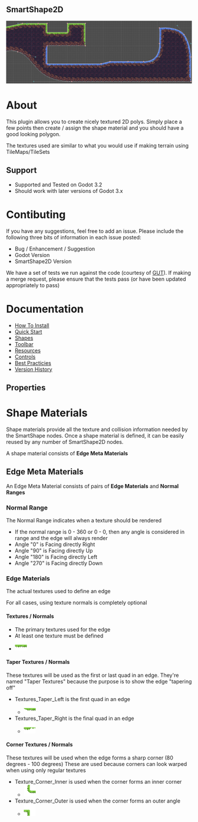 SmartShape2D
---
![Sample Image]( ./addons/rmsmartshape/documentation/imgs/sample.png )

# About
This plugin allows you to create nicely textured 2D polys.
Simply place a few points then create / assign the shape material and you should have a good looking polygon.

The textures used are similar to what you would use if making terrain using TileMaps/TileSets

## Support
- Supported and Tested on Godot 3.2
- Should work with later versions of Godot 3.x

# Contibuting
If you have any suggestions, feel free to add an issue.
Please include the following three bits of information in each issue posted:
- Bug / Enhancement / Suggestion
- Godot Version
- SmartShape2D Version

We have a set of tests we run against the code (courtesy of [GUT](https://github.com/bitwes/Gut)).
If making a merge request, please ensure that the tests pass (or have been updated appropriately to pass)

# Documentation
- [How To Install]( ./addons/rmsmartshape/documentation/Install.md )
- [Quick Start]( ./addons/rmsmartshape/documentation/Quickstart.md )
- [Shapes]( ./addons/rmsmartshape/documentation/Shapes.md )
- [Toolbar]( ./addons/rmsmartshape/documentation/Toolbar.md )
- [Resources]( ./addons/rmsmartshape/documentation/Resources.md )
- [Controls]( ./addons/rmsmartshape/documentation/Controls.md )
- [Best Practicies]( ./addons/rmsmartshape/documentation/BestPraticies.md )
- [Version History]( ./addons/rmsmartshape/documentation/VersionHistory.md )

## Properties
# Shape Materials
Shape materials provide all the texture and collision information needed by the SmartShape nodes.
Once a shape material is defined, it can be easily reused by any number of SmartShape2D nodes.

A shape material consists of **Edge Meta Materials**
## Edge Meta Materials
An Edge Meta Material consists of pairs of **Edge Materials** and **Normal Ranges**
### Normal Range
The Normal Range indicates when a texture should be rendered
- If the normal range is 0 - 360 or 0 - 0, then any angle is considered in range and the edge will always render
- Angle "0" is Facing directly Right
- Angle "90" is Facing directly Up
- Angle "180" is Facing directly Left
- Angle "270" is Facing directly Down
### Edge Materials
The actual textures used to define an edge

For all cases, using texture normals is completely optional
#### Textures / Normals
- The primary textures used for the edge
- At least one texture must be defined
- ![Grass]( ./readme-imgs/grass.png )
#### Taper Textures / Normals
These textures will be used as the first or last quad in an edge.
They're named "Taper Textures" because the purpose is to show the edge "tapering off"
- Textures_Taper_Left is the first quad in an edge
  - ![Grass Taper Left]( ./readme-imgs/grass-taper-left.png )
- Textures_Taper_Right is the final quad in an edge
  - ![Grass Taper Right]( ./readme-imgs/grass-taper-right.png )
#### Corner Textures / Normals
These textures will be used when the edge forms a sharp corner (80 degrees - 100 degrees)
These are used because corners can look warped when using only regular textures
- Texture_Corner_Inner is used when the corner forms an inner corner
  - ![Grass Corner Inner]( ./readme-imgs/grass-corner-inner.png )
- Texture_Corner_Outer is used when the corner forms an outer angle
  - ![Grass Corner Outer]( ./readme-imgs/grass-corner-outer.png )



